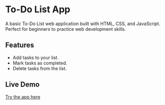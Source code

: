 # To-Do List App

A basic To-Do List web application built with HTML, CSS, and JavaScript. Perfect for beginners to practice web development skills.

## Features
- Add tasks to your list.
- Mark tasks as completed.
- Delete tasks from the list.

## Live Demo
[Try the app here](https://MitulSachdeva.github.io/To-Do-List-App/)
